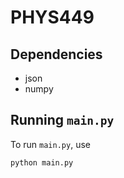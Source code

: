 # PHYS449

## Dependencies

- json
- numpy

## Running `main.py`

To run `main.py`, use

```sh
python main.py
```
